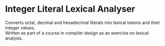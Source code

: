 # Integer Literal Lexical Analyser
Converts octal, decimal and hexadecimal literals into lexical tokens and their integer values.  
Written as part of a course in compiler design as an exercise on lexical analysis.
